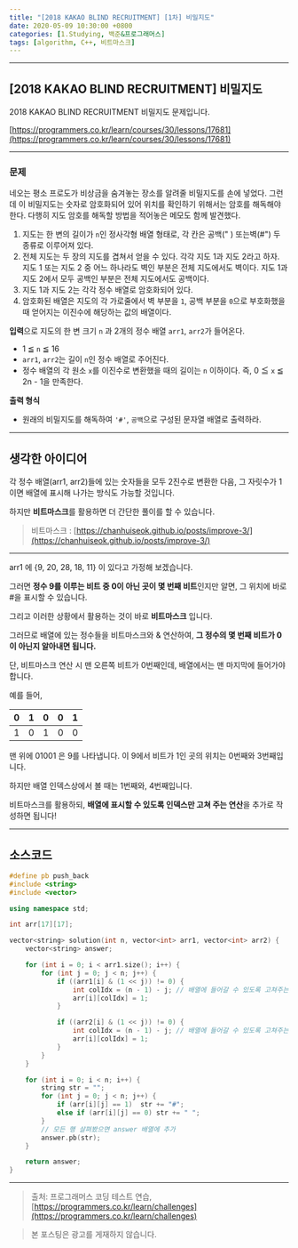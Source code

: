 ```yaml
---
title: "[2018 KAKAO BLIND RECRUITMENT] [1차] 비밀지도"
date: 2020-05-09 10:30:00 +0800
categories: [1.Studying, 백준&프로그래머스]
tags: [algorithm, C++, 비트마스크]
---
```




------



## **[2018 KAKAO BLIND RECRUITMENT] 비밀지도**

2018 KAKAO BLIND RECRUITMENT 비밀지도 문제입니다.

[https://programmers.co.kr/learn/courses/30/lessons/17681](https://programmers.co.kr/learn/courses/30/lessons/17681)



------

### **문제**

네오는 평소 프로도가 비상금을 숨겨놓는 장소를 알려줄 비밀지도를 손에 넣었다. 그런데 이 비밀지도는 숫자로 암호화되어 있어 위치를 확인하기 위해서는 암호를 해독해야 한다. 다행히 지도 암호를 해독할 방법을 적어놓은 메모도 함께 발견했다.

1. 지도는 한 변의 길이가 `n`인 정사각형 배열 형태로, 각 칸은 공백(" ) 또는벽(#") 두 종류로 이루어져 있다.
2. 전체 지도는 두 장의 지도를 겹쳐서 얻을 수 있다. 각각 지도 1과 지도 2라고 하자. 지도 1 또는 지도 2 중 어느 하나라도 벽인 부분은 전체 지도에서도 벽이다. 지도 1과 지도 2에서 모두 공백인 부분은 전체 지도에서도 공백이다.
3. 지도 1과 지도 2는 각각 정수 배열로 암호화되어 있다.
4. 암호화된 배열은 지도의 각 가로줄에서 벽 부분을 `1`, 공백 부분을 `0`으로 부호화했을 때 얻어지는 이진수에 해당하는 값의 배열이다.



**입력**으로 지도의 한 변 크기 `n` 과 2개의 정수 배열 `arr1`, `arr2`가 들어온다.

- 1 ≦ `n` ≦ 16
- `arr1`, `arr2`는 길이 `n`인 정수 배열로 주어진다.
- 정수 배열의 각 원소 `x`를 이진수로 변환했을 때의 길이는 `n` 이하이다. 즉, 0 ≦ `x` ≦ 2n - 1을 만족한다.

**출력 형식**

* 원래의 비밀지도를 해독하여 `'#'`, `공백`으로 구성된 문자열 배열로 출력하라.

------

## **생각한 아이디어**

각 정수 배열(arr1, arr2)들에 있는 숫자들을 모두 2진수로 변환한 다음, 그 자릿수가 1이면 배열에 표시해 나가는 방식도 가능할 것입니다.

하지만 **비트마스크**를 활용하면 더 간단한 풀이를 할 수 있습니다.

> 비트마스크 : [https://chanhuiseok.github.io/posts/improve-3/](https://chanhuiseok.github.io/posts/improve-3/)

------

arr1 에 {9, 20, 28, 18, 11} 이 있다고 가정해 보겠습니다.

그러면 **정수 9를 이루는 비트 중 0이 아닌 곳이 몇 번째 비트**인지만 알면, 그 위치에 바로 #을 표시할 수 있습니다.

그리고 이러한 상황에서 활용하는 것이 바로 **비트마스크** 입니다.

그러므로 배열에 있는 정수들을 비트마스크와 & 연산하여, **그 정수의 몇 번째 비트가 0이 아닌지 알아내면 됩니다.**

단, 비트마스크 연산 시 맨 오른쪽 비트가 0번째인데, 배열에서는 맨 마지막에 들어가야 합니다.

예를 들어,

|  0   |  1   |  0   |  0   |  1   |
| :--: | :--: | :--: | :--: | :--: |
|  1   |  0   |  1   |  0   |  0   |

맨 위에 01001 은 9를 나타냅니다. 이 9에서 비트가 1인 곳의 위치는 0번째와 3번째입니다.

하지만 배열 인덱스상에서 볼 때는 1번째와, 4번째입니다.

비트마스크를 활용하되, **배열에 표시할 수 있도록 인덱스만 고쳐 주는 연산**을 추가로 작성하면 됩니다!

------

## **소스코드**



```c++
#define pb push_back
#include <string>
#include <vector>

using namespace std;

int arr[17][17];

vector<string> solution(int n, vector<int> arr1, vector<int> arr2) {
	vector<string> answer;

	for (int i = 0; i < arr1.size(); i++) {
		for (int j = 0; j < n; j++) {
			if ((arr1[i] & (1 << j)) != 0) {
				int colIdx = (n - 1) - j; // 배열에 들어갈 수 있도록 고쳐주는 연산
				arr[i][colIdx] = 1;
			}

			if ((arr2[i] & (1 << j)) != 0) {
				int colIdx = (n - 1) - j; // 배열에 들어갈 수 있도록 고쳐주는 연산
				arr[i][colIdx] = 1;
			}
		}
	}

	for (int i = 0; i < n; i++) {
		string str = "";
		for (int j = 0; j < n; j++) {
			if (arr[i][j] == 1)  str += "#";
			else if (arr[i][j] == 0) str += " ";
		}
		// 모든 행 살펴봤으면 answer 배열에 추가
		answer.pb(str);
	}

	return answer;
}
```

---

> 출처: 프로그래머스 코딩 테스트 연습, [https://programmers.co.kr/learn/challenges](https://programmers.co.kr/learn/challenges)

> 본 포스팅은 광고를 게재하지 않습니다.